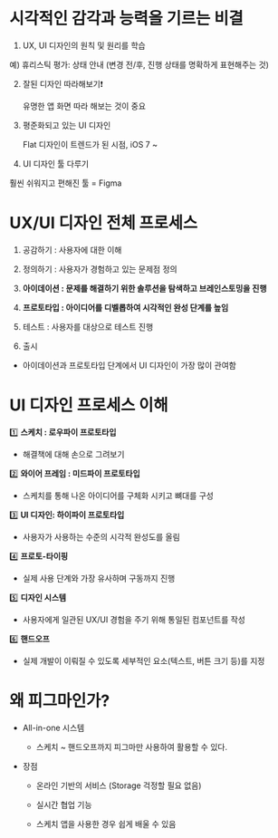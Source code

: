 # 시각적인 감각과 능력을 기르는 비결

1.  UX, UI 디자인의 원칙 및 원리를 학습
   
   예) 휴리스틱 평가: 상태 안내 (변경 전/후, 진행 상태를 명확하게 표현해주는 것)

2. 잘된 디자인 따라해보기❗️
   
   유명한 앱 화면 따라 해보는 것이 중요

3. 평준화되고 있는 UI 디자인
   
   Flat 디자인이 트렌드가 된 시점, iOS 7 ~

4.  UI 디자인 툴 다루기
   
   훨씬 쉬워지고 편해진 툴 = Figma

# UX/UI 디자인 전체 프로세스

1. 공감하기 : 사용자에 대한 이해

2. 정의하기 : 사용자가 경험하고 있는 문제점 정의

3. **아이데이션 : 문제를 해결하기 위한 솔루션을 탐색하고 브레인스토밍을 진행**

4. **프로토타입 : 아이디어를 디벨롭하여 시각적인 완성 단계를 높임**

5. 테스트 : 사용자를 대상으로 테스트 진행

6. 출시
* 아이데이션과 프로토타입 단계에서 UI 디자인이 가장 많이 관여함

# UI 디자인 프로세스 이해

1️⃣ **스케치 : 로우파이 프로토타입**

* 해결책에 대해 손으로 그려보기

2️⃣ **와이어 프레임 : 미드파이 프로토타입**

* 스케치를 통해 나온 아이디어를 구체화 시키고 뼈대를 구성

3️⃣ **UI 디자인: 하이파이 프로토타입**

* 사용자가 사용하는 수준의 시각적 완성도를 올림

4️⃣ **프로토-타이핑**

* 실제 사용 단계와 가장 유사하며 구동까지 진행

5️⃣ **디자인 시스템**

* 사용자에게 일관된 UX/UI 경험을 주기 위해 통일된 컴포넌트를 작성

6️⃣ **핸드오프**

* 실제 개발이 이뤄질 수 있도록 세부적인 요소(텍스트, 버튼 크기 등)를 지정

# 왜 피그마인가?

* All-in-one 시스템
  
  * 스케치 ~ 핸드오프까지 피그마만 사용하여 활용할 수 있다.

* 장점
  
  * 온라인 기반의 서비스 (Storage 걱정할 필요 없음)
  
  * 실시간 협업 기능
  
  * 스케치 앱을 사용한 경우 쉽게 배울 수 있음


